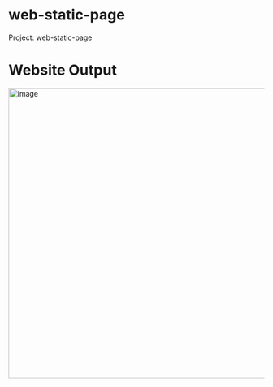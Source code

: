 # web-static-page
Project: web-static-page

# Website Output

<img width="1183" height="572" alt="image" src="https://github.com/user-attachments/assets/7de74bac-1a1c-417c-bc4e-0d77577aad3d" />
